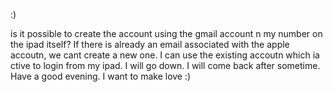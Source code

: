 :)

is it possible to create the account using the gmail account n my number on the ipad itself?
If there is already an email associated with the apple accoutn, we cant create a new one. I can use the existing accoutn which ia ctive to login from my ipad.
I will go down. I will come back after sometime. Have a good evening.
I want to make love :)
